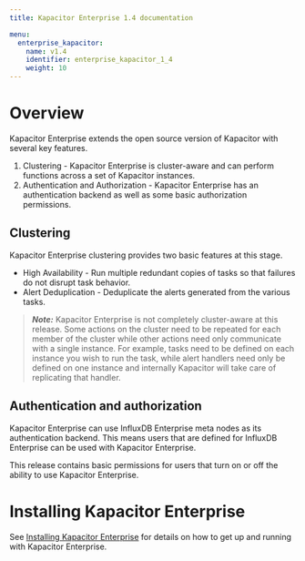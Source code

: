 ```yaml
---
title: Kapacitor Enterprise 1.4 documentation

menu:
  enterprise_kapacitor:
    name: v1.4
    identifier: enterprise_kapacitor_1_4
    weight: 10
---
```


# Overview

Kapacitor Enterprise extends the open source version of Kapacitor with several key features.

1. Clustering - Kapacitor Enterprise is cluster-aware and can perform functions across a set of Kapacitor instances.
2. Authentication and Authorization - Kapacitor Enterprise has an authentication backend as well as some basic authorization permissions.


## Clustering

Kapacitor Enterprise clustering provides two basic features at this stage.

* High Availability - Run multiple redundant copies of tasks so that failures do not disrupt task behavior.
* Alert Deduplication - Deduplicate the alerts generated from the various tasks.

> ***Note:*** Kapacitor Enterprise is not completely cluster-aware at this release.
Some actions on the cluster need to be repeated for each member of the cluster while other actions need only communicate with a single instance.
For example, tasks need to be defined on each instance you wish to run the task, while alert handlers need only be defined on one instance and internally Kapacitor will take care of replicating that handler.


## Authentication and authorization

Kapacitor Enterprise can use InfluxDB Enterprise meta nodes as its authentication backend.
This means users that are defined for InfluxDB Enterprise can be used with  Kapacitor Enterprise.

This release contains basic permissions for users that turn on or off the ability to use Kapacitor Enterprise.


# Installing Kapacitor Enterprise

See [Installing Kapacitor Enterprise](/enterprise_kapacitor/v1.4/introduction/installation_guide/) for details on how to get up and running with Kapacitor Enterprise.
